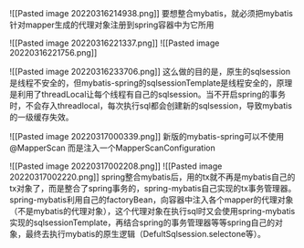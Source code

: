 ![[Pasted image 20220316214938.png]]
要想整合mybatis，就必须把mybatis针对mapper生成的代理对象注册到spring容器中为它所用

![[Pasted image 20220316221337.png]]
![[Pasted image 20220316221756.png]]

![[Pasted image 20220316233706.png]]
这么做的目的是，原生的sqlsession是线程不安全的，但mybatis-spring的sqlsessionTemplate是线程安全的，原理是利用了threadLocal让每个线程有自己的sqlsession。当不开启spring的事务时，不会存入threadlocal，每次执行sql都会创建新的sqlsession，导致mybatis的一级缓存失效。

![[Pasted image 20220317000339.png]]
新版的mybatis-spring可以不使用@MapperScan 而是注入一个MapperScanConfiguration


![[Pasted image 20220317002208.png]]
![[Pasted image 20220317002220.png]]
spring整合mybatis后，用的tx就不再是mybatis自己的tx对象了，而是整合了spring事务的，spring-mybatis自己实现的tx事务管理器。spring-mybatis利用自己的factoryBean，向容器中注入各个mapper的代理对象（不是mybatis的代理对象），这个代理对象在执行sql时又会使用spring-mybatis实现的sqlsessionTemplate，再结合spring的事务管理器等等spring自己的对象，最终去执行mybatis的原生逻辑（DefultSqlsession.selectone等）。